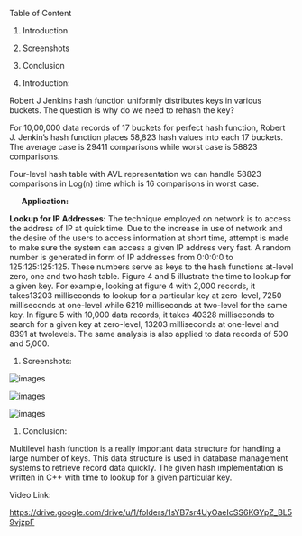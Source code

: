 


Table of Content



1. Introduction	

1. Screenshots

1. Conclusion














































1. Introduction:

Robert J Jenkins hash function uniformly distributes keys in various buckets. The question is why do we need to rehash the key?

For 10,00,000 data records of 17 buckets for perfect hash function, Robert J. Jenkin’s hash function places 58,823 hash values into each 17 buckets. The average case is 29411 comparisons while worst case is 58823 comparisons. 

Four-level hash table with AVL representation we can handle 58823 comparisons in Log(n) time which is 16 comparisons in worst case.

`	`**Application:**

**Lookup for IP Addresses:** The technique employed on network is to access the address of IP at quick time. Due to the increase in use of network and the desire of the users to access information at short time, attempt is made to make sure the system can access a given IP address very fast. A random number is generated in form of IP addresses from 0:0:0:0 to 125:125:125:125. These numbers serve as keys to the hash functions at-level zero, one and two hash table. Figure 4 and 5 illustrate the time to lookup for a given key. For example, looking at figure 4 with 2,000 records, it takes13203 milliseconds to lookup for a particular key at zero-level, 7250 milliseconds at one-level while 6219 milliseconds at two-level for the same key. In figure 5 with 10,000 data records, it takes 40328 milliseconds to search for a given key at zero-level, 13203 milliseconds at one-level and 8391 at twolevels. The same analysis is also applied to data records of 500 and 5,000. 


1. Screenshots:

![images](https://user-images.githubusercontent.com/88278946/166802664-f2bbf535-3305-4e27-93d5-2bf6b1fdb01e.png)

![images](https://user-images.githubusercontent.com/88278946/166802670-cdf525d6-b7f6-4651-9869-5d6ebeaef857.png)

![images](https://user-images.githubusercontent.com/88278946/166802674-3324f953-92d7-4b9d-9c52-ae12566c573f.png)




1. Conclusion:


Multilevel hash function is a really important data structure for handling a large number of keys. This data structure is used in database management systems to retrieve record data quickly. The given hash implementation is written in C++ with time to lookup for a given particular key.

Video Link:

https://drive.google.com/drive/u/1/folders/1sYB7sr4UyOaeIcSS6KGYpZ_BL59vjzpF

